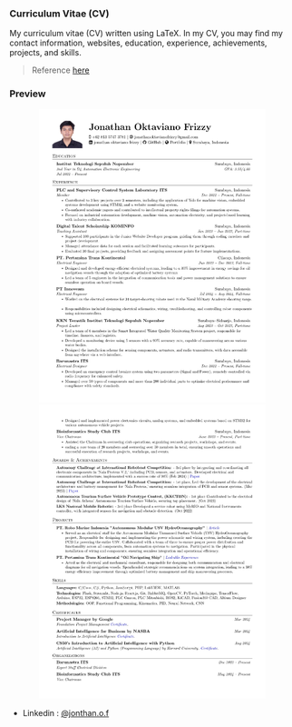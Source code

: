 ### Curriculum Vitae (CV)

My curriculum vitae (CV) written using LaTeX. In my CV, you may find my contact information, websites, education, experience, achievements, projects, and skills.

> Reference [here](https://github.com/arasgungore/arasgungore-CV)

### Preview

<p align="center">
    <img alt="Screenshot" src="/doc/cv-1.jpg" width="400">
    <img alt="Screenshot" src="/doc/cv-2.jpg" width="400">
</p>

 - Linkedin : [@jonthan.o.f](linkedin.com/in/jonathan-oktaviano/)
